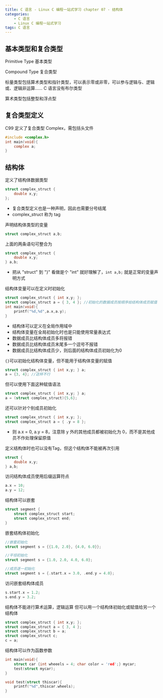 ```yaml
---
title: C 语言 - Linux C 编程一站式学习 chapter 07 - 结构体
categories: 
    - C 语言
    - Linux C 编程一站式学习
tags: C 语言
---
```


## 基本类型和复合类型

Primitive Type 基本类型 

Compound Type 复合类型

标量类型包括算术类型和指针类型，可以表示零或非零，可以参与逻辑与、逻辑或、逻辑非运算…… C 语言没有布尔类型

算术类型包括整型和浮点型

## 复合类型定义

C99 定义了复合类型 Complex，需包括头文件
```c
#include <complex.h>
int main(void){
    complex a;
}
```

## 结构体

定义了结构体数据类型
```c
struct complex_struct {
    double x,y;
};
```
* 复合类型定义也是一种声明，因此也需要分号结尾
* complex_struct 称为 tag

声明结构体类型的变量
```c
struct complex_struct a,b;
```

上面的两条语句可整合为
```c
struct complex_struct {
    double x,y;
} a,b;
```
* 把从 "struct" 到 "}" 看做是个 "int" 就好理解了，`int a,b;` 就是正常的变量声明方式

结构体变量可以在定义时初始化
```c
struct complex_struct { int x,y; };
struct complex_struct a = { 3, 4 }; //初始化的数据成员按顺序给结构体成员赋值
int main(void){
    printf("%d,%d",a.x,a.y);
}
```
* 结构体可以定义在全局作用域中
* 结构体变量在全局初始化时也是只能使用常量表达式
* 数据成员比结构体成员多将报错
* 数据成员比结构体成员末尾多一个逗号不报错
* 数据成员比结构体成员少，则后面的结构体成员初始化为0

`{}`可以初始化结构体变量，但不能用于结构体变量的赋值
```c
struct complex_struct { int x,y; } a;
a = {3, 4}; //这样不行
```

但可以使用下面这种赋值语法
```c
struct complex_struct { int x,y; } a;
a = (struct complex_struct){5,6};
```

还可以针对个别成员初始化
```c
struct complex_struct { int x,y; };
struct complex_struct a = { .y = 8 };
```
* 则 a.x = 0, a.y = 8，注意除 y 外的其他成员都被初始化为 0，而不是其他成员不作处理保留原值

定义结构体时也可以没有Tag，但这个结构体不能被再次引用
```c
struct {
    double x,y;
} a,b;
```

访问结构体成员使用后缀运算符点
```c
a.x = 10;
a.y = 12;
```

结构体可以嵌套
```c
struct segment {
    struct complex_struct start;
    struct complex_struct end;
}
```

嵌套结构体初始化
```c
//嵌套初始化
struct segment s = {{1.0, 2.0}, {4.0, 6.0}};

//平坦初始化
struct segment s = {1.0, 2.0, 4.0, 6.0};

//成员逐一初始化
struct segment s = {.start.x = 3.0, .end.y = 4.0};
```

访问嵌套结构体成员
```c
s.start.x = 1.2;
s.end.y = 3.2;
```

结构体不能进行算术运算，逻辑运算
但可以用一个结构体初始化或赋值给另一个结构体
```c
struct complex_struct { int x,y; };
struct complex_struct a = { 3, 4 };
struct complex_struct b = a;
struct complex_struct c;
c = a;
```

结构体可以作为函数参数
```c
int main(void){
    struct car {int wheeels = 4; char color = 'red';} mycar;
    test(struct mycar);
}

void test(struct thiscar){
    printf("%d",thiscar.wheels);
}
```

